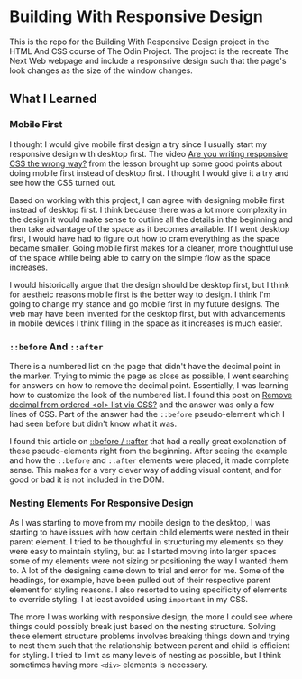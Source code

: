 # Building With Responsive Design

This is the repo for the Building With Responsive Design project in the HTML And CSS course of The Odin Project.  The project is the recreate The Next Web webpage and include a responsrive design such that the page's look changes as the size of the window changes.

## What I Learned

### Mobile First

I thought I would give mobile first design a try since I usually start my responsive design with desktop first.  The video [Are you writing responsive CSS the wrong way?](https://www.youtube.com/watch?v=0ohtVzCSHqs) from the lesson brought up some good points about doing mobile first instead of desktop first.  I thought I would give it a try and see how the CSS turned out.

Based on working with this project, I can agree with designing mobile first instead of desktop first.  I think because there was a lot more complexity in the design it would make sense to outline all the details in the beginning and then take advantage of the space as it becomes available.  If I went desktop first, I would have had to figure out how to cram everything as the space became smaller.  Going mobile first makes for a cleaner, more thoughtful use of the space while being able to carry on the simple flow as the space increases.

I would historically argue that the design should be desktop first, but I think for aestheic reasons mobile first is the better way to design.  I think I'm going to change my stance and go mobile first in my future designs.  The web may have been invented for the desktop first, but with advancements in mobile devices I think filling in the space as it increases is much easier.

### `::before` And `::after`

There is a numbered list on the page that didn't have the decimal point in the marker.  Trying to mimic the page as close as possible, I went searching for answers on how to remove the decimal point.  Essentially, I was learning how to customize the look of the numbered list.  I found this post on [Remove decimal from ordered \<ol\> list via CSS?](https://stackoverflow.com/questions/3153019/remove-decimal-from-ordered-ol-list-via-css) and the answer was only a few lines of CSS.  Part of the answer had the `::before` pseudo-element which I had seen before but didn't know what it was.

I found this article on [::before / ::after](https://css-tricks.com/almanac/selectors/a/after-and-before/) that had a really great explanation of these pseudo-elements right from the beginning.  After seeing the example and how the `::before` and `::after` elements were placed, it made complete sense.  This makes for a very clever way of adding visual content, and for good or bad it is not included in the DOM.

### Nesting Elements For Responsive Design

As I was starting to move from my mobile design to the desktop, I was starting to have issues with how certain child elements were nested in their parent element.  I tried to be thoughtful in structuring my elements so they were easy to maintain styling, but as I started moving into larger spaces some of my elements were not sizing or positioning the way I wanted them to.  A lot of the designing came down to trial and error for me.  Some of the headings, for example, have been pulled out of their respective parent element for styling reasons.  I also resorted to using specificity of elements to override styling.  I at least avoided using `important` in my CSS.

The more I was working with responsive design, the more I could see where things could possibly break just based on the nesting structure.  Solving these element structure problems involves breaking things down and trying to nest them such that the relationship between parent and child is efficient for styling.  I tried to limit as many levels of nesting as possible, but I think sometimes having more `<div>` elements is necessary.
